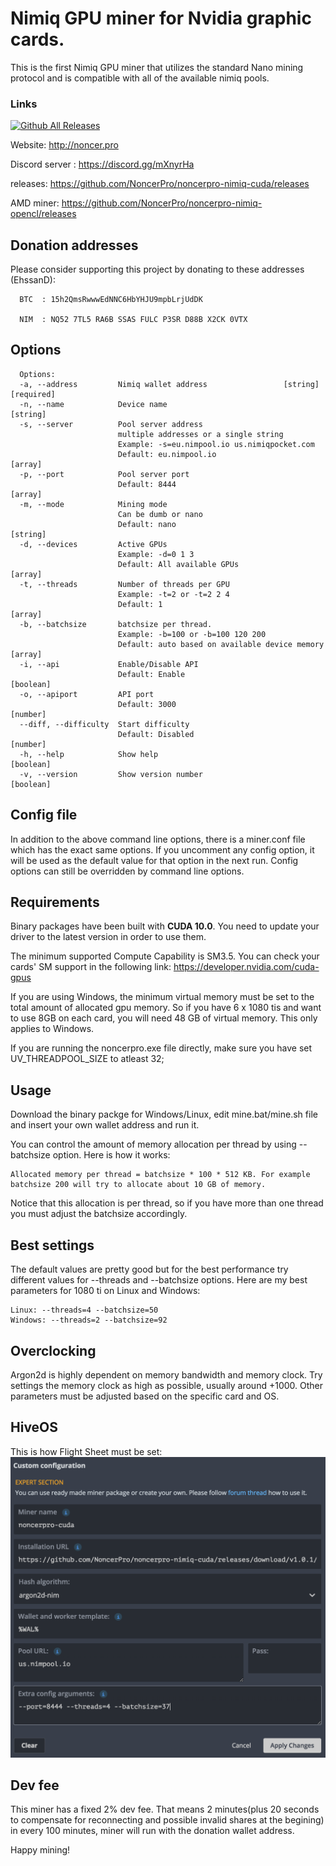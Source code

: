 # Nimiq GPU miner for Nvidia graphic cards.

This is the first Nimiq GPU miner that utilizes the standard Nano mining protocol and is compatible with all of the available nimiq pools.

### Links 

[![Github All Releases](https://img.shields.io/github/downloads/NoncerPro/noncerpro-nimiq-cuda/total.svg)]()

Website: http://noncer.pro

Discord server : https://discord.gg/mXnyrHa

releases: https://github.com/NoncerPro/noncerpro-nimiq-cuda/releases

AMD miner: https://github.com/NoncerPro/noncerpro-nimiq-opencl/releases


Donation addresses
-------------------

Please consider supporting this project by donating to these addresses (EhssanD):

	  BTC  : 15h2QmsRwwwEdNNC6HbYHJU9mpbLrjUdDK

      NIM  : NQ52 7TL5 RA6B SSAS FULC P3SR D88B X2CK 0VTX


Options
------------------------------------------
```
  Options:
  -a, --address         Nimiq wallet address                 [string] [required]
  -n, --name            Device name                                     [string]
  -s, --server          Pool server address
                        multiple addresses or a single string
                        Example: -s=eu.nimpool.io us.nimiqpocket.com
                        Default: eu.nimpool.io                           [array]
  -p, --port            Pool server port
                        Default: 8444                                    [array]
  -m, --mode            Mining mode
                        Can be dumb or nano
                        Default: nano                                   [string]
  -d, --devices         Active GPUs
                        Example: -d=0 1 3
                        Default: All available GPUs                      [array]
  -t, --threads         Number of threads per GPU
                        Example: -t=2 or -t=2 2 4
                        Default: 1                                       [array]
  -b, --batchsize       batchsize per thread.
                        Example: -b=100 or -b=100 120 200
                        Default: auto based on available device memory   [array]
  -i, --api             Enable/Disable API
                        Default: Enable                                [boolean]
  -o, --apiport         API port
                        Default: 3000                                   [number]
  --diff, --difficulty  Start difficulty
                        Default: Disabled                               [number]
  -h, --help            Show help                                      [boolean]
  -v, --version         Show version number                            [boolean]
```

Config file
------------------------------------------
In addition to the above command line options, there is a miner.conf file which has the exact same options. If you uncomment any config option, it will be used as the default value for that option in the next run. Config options can still be overridden by command line options.


Requirements
------------------------------------------
Binary packages have been built with **CUDA 10.0**. You need to update your driver to the latest version in order to use them.

The minimum supported Compute Capability is SM3.5. You can check your cards' SM support in the following link:
https://developer.nvidia.com/cuda-gpus

If you are using Windows, the minimum virtual memory must be set to the total amount of allocated gpu memory. So if you have 6 x 1080 tis and want to use 8GB on each card, you will need 48 GB of virtual memory. This only applies to Windows.

If you are running the noncerpro.exe file directly, make sure you have set UV_THREADPOOL_SIZE to atleast 32;

Usage
------------------------------------------
Download the binary packge for Windows/Linux, edit mine.bat/mine.sh file and insert your own wallet address and run it.

You can control the amount of memory allocation per thread by using --batchsize option. Here is how it works:

    Allocated memory per thread = batchsize * 100 * 512 KB. For example batchsize 200 will try to allocate about 10 GB of memory.

Notice that this allocation is per thread, so if you have more than one thread you must adjust the batchsize accordingly.
    
    
Best settings
------------------------------------------
The default values are pretty good but for the best performance try different values for --threads and --batchsize options. Here are my best parameters for 1080 ti on Linux and Windows:
    
    Linux: --threads=4 --batchsize=50
    Windows: --threads=2 --batchsize=92

Overclocking
------------------------------------------
Argon2d is highly dependent on memory bandwidth and memory clock. Try settings the memory clock as high as possible, usually around +1000. Other parameters must be adjusted based on the specific card and OS.

HiveOS
------------------------------------------
This is how Flight Sheet must be set:
![HiveOS](https://github.com/NoncerPro/noncerpro-nimiq-cuda/blob/master/hiveos-flightsheet.png?raw=true)

Dev fee
------------------------------------------
This miner has a fixed 2% dev fee. That means 2 minutes(plus 20 seconds to compensate for reconnecting and possible invalid shares at the begining) in every 100 minutes, miner will run with the donation wallet address. 

Happy mining!
